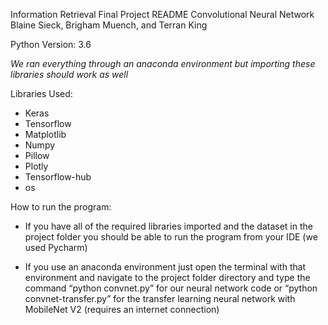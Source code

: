 Information Retrieval Final Project README
Convolutional Neural Network
Blaine Sieck, Brigham Muench, and Terran King

Python Version: 3.6

*We ran everything through an anaconda environment but importing these libraries should work as well*

Libraries Used: 
- Keras
- Tensorflow
- Matplotlib
- Numpy
- Pillow
- Plotly
- Tensorflow-hub
- os

How to run the program:

- If you have all of the required libraries imported and the dataset in the project folder you should be able to run the program from your IDE (we used Pycharm)

- If you use an anaconda environment just open the terminal with that environment and navigate to the project folder directory and type the command “python convnet.py” for our neural network code or “python convnet-transfer.py” for the transfer learning neural network with MobileNet V2 (requires an internet connection)
